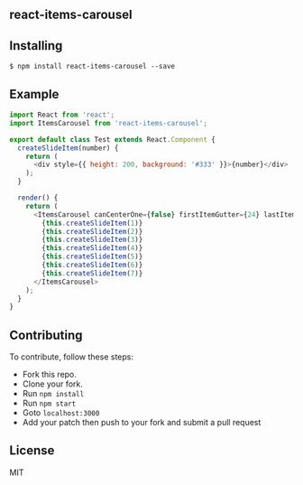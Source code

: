react-items-carousel
---------------

Installing
------------
```
$ npm install react-items-carousel --save
```

Example
--------------

```javascript
import React from 'react';
import ItemsCarousel from 'react-items-carousel';

export default class Test extends React.Component {
  createSlideItem(number) {
    return (
      <div style={{ height: 200, background: '#333' }}>{number}</div>
    );
  }

  render() {
    return (
      <ItemsCarousel canCenterOne={false} firstItemGutter={24} lastItemGutter={24} gutter={12} numberOfCards={2}>
        {this.createSlideItem(1)}
        {this.createSlideItem(2)}
        {this.createSlideItem(3)}
        {this.createSlideItem(4)}
        {this.createSlideItem(5)}
        {this.createSlideItem(6)}
        {this.createSlideItem(7)}
      </ItemsCarousel>
    );  
  }
} 
```

Contributing
--------------
To contribute, follow these steps:
- Fork this repo.
- Clone your fork.
- Run `npm install`
- Run `npm start`
- Goto `localhost:3000`
- Add your patch then push to your fork and submit a pull request

License
---------
MIT
